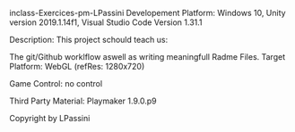 inclass-Exercices-pm-LPassini
Developement Platform:
Windows 10, Unity version 2019.1.14f1, Visual Studio Code Version 1.31.1

Description:
This project schould teach us:

The git/Github worklflow aswell as writing meaningfull Radme Files.
Target Platform:
WebGL (refRes: 1280x720)

Game Control:
no control

Third Party Material:
Playmaker 1.9.0.p9

Copyright by LPassini